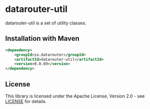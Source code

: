 # datarouter-util

datarouter-util is a set of utility classes.


## Installation with Maven

```xml
<dependency>
	<groupId>io.datarouter</groupId>
	<artifactId>datarouter-util</artifactId>
	<version>0.0.69</version>
</dependency>
```

## License

This library is licensed under the Apache License, Version 2.0 - see [LICENSE](../LICENSE) for details.
